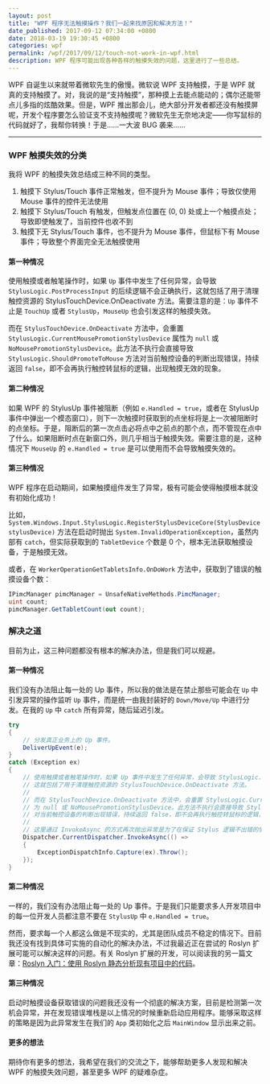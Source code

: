 ```yaml
---
layout: post
title: "WPF 程序无法触摸操作？我们一起来找原因和解决方法！"
date_published: 2017-09-12 07:34:00 +0800
date: 2018-03-19 19:30:45 +0800
categories: wpf
permalink: /wpf/2017/09/12/touch-not-work-in-wpf.html
description: WPF 程序可能出现各种各样的触摸失效的问题，这里进行了一些总结。
---
```


WPF 自诞生以来就带着微软先生的傲慢。微软说 WPF 支持触摸，于是 WPF 就真的支持触摸了。对，我说的是“支持触摸”，那种摸上去能点能动的；偶尔还能带点儿多指的炫酷效果。但是，WPF 推出那会儿，绝大部分开发者都还没有触摸屏呢，开发个程序要怎么验证支不支持触摸呢？微软先生无奈地决定——你写鼠标的代码就好了，我帮你转换！于是……一大波 BUG 袭来……

---

<div id="toc"></div>

### WPF 触摸失效的分类

我将 WPF 的触摸失效总结成三种不同的类型。

1. 触摸下 Stylus/Touch 事件正常触发，但不提升为 Mouse 事件；导致仅使用 Mouse 事件的控件无法使用
1. 触摸下 Stylus/Touch 有触发，但触发点位置在 (0, 0) 处或上一个触摸点处；导致即使触发了，当前控件也收不到
1. 触摸下无 Stylus/Touch 事件，也不提升为 Mouse 事件，但鼠标下有 Mouse 事件；导致整个界面完全无法触摸使用

#### 第一种情况

使用触摸或者触笔操作时，如果 `Up` 事件中发生了任何异常，会导致 `StylusLogic.PostProcessInput` 的后续逻辑不会正确执行，这就包括了用于清理触控资源的 StylusTouchDevice.OnDeactivate 方法。需要注意的是：`Up` 事件不止是 `TouchUp` 或者 `StylusUp`，`MouseUp` 也会引发这样的触摸失效。

而在 `StylusTouchDevice.OnDeactivate` 方法中，会重置 `StylusLogic.CurrentMousePromotionStylusDevice` 属性为 `null` 或 `NoMousePromotionStylusDevice`。此方法不执行会直接导致 `StylusLogic.ShouldPromoteToMouse` 方法对当前触控设备的判断出现错误，持续返回 `false`，即不会再执行触控转鼠标的逻辑，出现触摸无效的现象。

#### 第二种情况

如果 WPF 的 StylusUp 事件被阻断（例如 `e.Handled = true`，或者在 StylusUp 事件中弹出一个模态窗口），则下一次触摸时获取到的点坐标将是上一次被阻断时的点坐标。于是，阻断后的第一次点击必将点中之前点的那个点，而不管现在点中了什么。如果阻断时点在新窗口外，则几乎相当于触摸失效。需要注意的是，这种情况下 `MouseUp` 的 `e.Handled = true` 是可以使用而不会导致触摸失效的。

#### 第三种情况

WPF 程序在启动期间，如果触摸组件发生了异常，极有可能会使得触摸根本就没有初始化成功！

比如，`System.Windows.Input.StylusLogic.RegisterStylusDeviceCore(StylusDevice stylusDevice)` 方法在启动时抛出 `System.InvalidOperationException`，虽然内部有 `catch`，但实际获取到的 `TabletDevice` 个数是 0 个，根本无法获取触摸设备，于是触摸无效。

或者，在 `WorkerOperationGetTabletsInfo.OnDoWork` 方法中，获取到了错误的触摸设备个数：

```csharp
IPimcManager pimcManager = UnsafeNativeMethods.PimcManager;
uint count;
pimcManager.GetTabletCount(out count);
```

### 解决之道

目前为止，这三种问题都没有根本的解决办法，但是我们可以规避。

#### 第一种情况

我们没有办法阻止每一处的 Up 事件，所以我的做法是在禁止那些可能会在 `Up` 中引发异常的操作监听 `Up` 事件，而是统一由我封装好的 `Down/Move/Up` 中进行分发。在我的 `Up` 中 `catch` 所有异常，随后延迟引发。

```csharp
try
{
    // 分发真正业务上的 Up 事件。
    DeliverUpEvent(e);
}
catch (Exception ex)
{
    // 使用触摸或者触笔操作时，如果 Up 事件中发生了任何异常，会导致 StylusLogic.PostProcessInput 的后续逻辑不会正确执行，
    // 这就包括了用于清理触控资源的 StylusTouchDevice.OnDeactivate 方法。
    // 
    // 而在 StylusTouchDevice.OnDeactivate 方法中，会重置 StylusLogic.CurrentMousePromotionStylusDevice 属性
    // 为 null 或 NoMousePromotionStylusDevice。此方法不执行会直接导致 StylusLogic.ShouldPromoteToMouse 方法
    // 对当前触控设备的判断出现错误，持续返回 false，即不会再执行触控转鼠标的逻辑，出现触摸无效的现象。
    // 
    // 这里通过 InvokeAsync 的方式再次抛出异常是为了在保证 Stylus 逻辑不出错的情况下，将异常暴露。
    Dispatcher.CurrentDispatcher.InvokeAsync(() =>
    {
        ExceptionDispatchInfo.Capture(ex).Throw();
    });
}
```

#### 第二种情况

一样的，我们没有办法阻止每一处的 Up 事件。于是我们只能要求多人开发项目中的每一位开发人员都注意不要在 `StylusUp` 中 `e.Handled = true`。

然而，要求每一个人都这么做是不现实的，尤其是团队成员不稳定的情况下。目前我还没有找到具体可实施的自动化的解决办法，不过我最近正在尝试的 Roslyn 扩展可能可以解决这样的问题。有关 Roslyn 扩展的开发，可以阅读我的另一篇文章：[Roslyn 入门：使用 Roslyn 静态分析现有项目中的代码](/post/analysis-code-of-existed-projects-using-roslyn.html)。

#### 第三种情况

启动时触摸设备获取错误的问题我还没有一个彻底的解决方案，目前是检测第一次机会异常，并在发现错误堆栈是以上情况的时候重新启动应用程序。能够采取这样的策略是因为此异常发生在我们的 `App` 类初始化之后 `MainWindow` 显示出来之前。

#### 更多的想法

期待你有更多的想法，我希望在我们的交流之下，能够帮助更多人发现和解决 WPF 的触摸失效问题，甚至更多 WPF 的疑难杂症。
